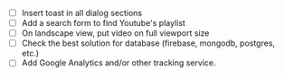- [ ] Insert toast in all dialog sections
- [ ] Add a search form to find Youtube's playlist
- [ ] On landscape view, put video on full viewport size
- [ ] Check the best solution for database (firebase, mongodb, postgres, etc.)
- [ ] Add Google Analytics and/or other tracking service.
